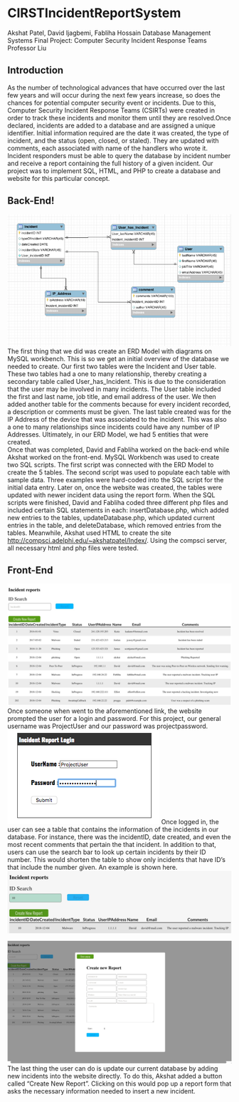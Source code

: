 # CIRSTIncidentReportSystem













Akshat Patel, David Ijagbemi, Fabliha Hossain
Database Management Systems
Final Project: Computer Security Incident Response Teams 
Professor Liu




















 ## Introduction
As the number of technological advances that have occurred over the last few years and will occur during the next few years increase, so does the chances for potential computer security event or incidents. Due to this, Computer Security Incident Response Teams (CSIRTs) were created in order to track these incidents and monitor them until they are resolved.Once declared, incidents are added to a database and are assigned a unique identifier. Initial information required are the date it was created, the type of incident, and the status (open, closed, or staled). They are updated with comments, each associated with name of the handlers who wrote it. Incident responders must be able to query the database by incident number and receive a report containing the full history of a given incident. Our project was to implement SQL, HTML, and PHP to create a database and website for this particular concept. 

## Back-End!
![ScreenShot](https://github.com/AKSHAT3272/CIRSTIncidentReportSystem/blob/master/img/ERD.png)
The first thing that we did was create an ERD Model with diagrams on MySQL workbench. This is so we get an initial overview of the database we needed to create. Our first two tables were the Incident and User table. These two tables had a one to many relationship, thereby creating a secondary table called User_has_Incident. This is due to the consideration that the user may be involved in many incidents. The User table included the first and last name, job title, and email address of the user. We then added another table for the comments because for every incident recorded, a description or comments must be given. The last table created was for the IP Address of the device that was associated to the incident. This was also a one to many relationships since incidents could have any number of IP Addresses. Ultimately, in our ERD Model, we had 5 entities that were created.  
	Once that was completed, David and Fabliha worked on the back-end while Akshat worked on the front-end. MySQL Workbench was used to create two SQL scripts. The first script was connected with the ERD Model to create the 5 tables. The second script was used to populate each table with sample data. Three examples were hard-coded into the SQL script for the initial data entry. Later on, once the website was created, the tables were updated with newer incident data using the report form. When the SQL scripts were finished, David and Fabliha coded three different php files and included certain SQL statements in each: insertDatabase.php, which added new entries to the tables, updateDatabase.php, which updated current entries in the table, and deleteDatabase, which removed entries from the tables. Meanwhile, Akshat used HTML to create the site http://compsci.adelphi.edu/~akshatpatel/Index/. Using the compsci server, all necessary html and php files were tested. 

## Front-End
![ScreenShot](https://github.com/AKSHAT3272/CIRSTIncidentReportSystem/blob/master/img/home.JPG)
Once someone when went to the aforementioned link, the website prompted the user for a login and password. For this project, our general username was ProjectUser and our password was projectpassword. ![ScreenShot](https://github.com/AKSHAT3272/CIRSTIncidentReportSystem/blob/master/img/login.png)
Once logged in, the user can see a table that contains the information of the incidents in our database. For instance, there was the incidentID, date created, and even the most recent comments that pertain the that incident. In addition to that, users can use the search bar to look up certain incidents by their ID number. This would shorten the table to show only incidents that have ID’s that include the number given. An example is shown here. 
![ScreenShot](https://github.com/AKSHAT3272/CIRSTIncidentReportSystem/blob/master/img/search.JPG)

![ScreenShot](https://github.com/AKSHAT3272/CIRSTIncidentReportSystem/blob/master/img/create.JPG)
The last thing the user can do is update our current database by adding new incidents into the website directly. To do this, Akshat added a button called “Create New Report”. Clicking on this would pop up a report form that asks the necessary information needed to insert a new incident. 
